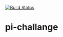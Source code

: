 
[![Build Status](http://ec2-54-187-247-119.us-west-2.compute.amazonaws.com/buildStatus/icon?job=pi-challange)](http://ec2-54-187-247-119.us-west-2.compute.amazonaws.com/job/pi-challange/)
# pi-challange
